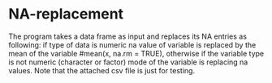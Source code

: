 # NA-replacement

The program takes a data frame as input and replaces its NA entries as following: if type of data is numeric na value of variable is replaced by the mean of the variable #mean(x, na.rm = TRUE), otherwise if the variable type is not numeric (character or factor) mode of the variable is replacing na values. Note that the attached csv file is just for testing.
